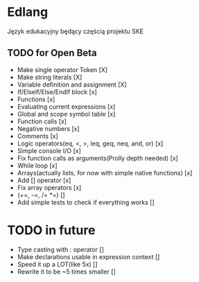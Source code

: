 # Edlang
Język edukacyjny będący częścią projektu SKE


## TODO for Open Beta
* Make single operator Token [X]
* Make string literals [X]
* Variable definition and assignment [X]
* If/ElseIf/Else/EndIf block [x]
* Functions [x]
* Evaluating current expressions [x]
* Global and scope symbol table [x]
* Function calls [x]
* Negative numbers [x]
* Comments [x]
* Logic operators(eq, <, >, leq, geq, neq, and, or) [x]
* Simple console I/O [x]
* Fix function calls as arguments(Prolly depth needed) [x]
* While loop [x]
* Arrays(actually lists, for now with simple native functions) [x]
* Add [] operator [x]
* Fix array operators [x]
* (+=, -=, /= *=) []
* Add simple tests to check if everything works []

# TODO in future

* Type casting with : operator []
* Make declarations usable in expression context []
* Speed it up a LOT(like 5x) []
* Rewrite it to be ~5 times smaller []
